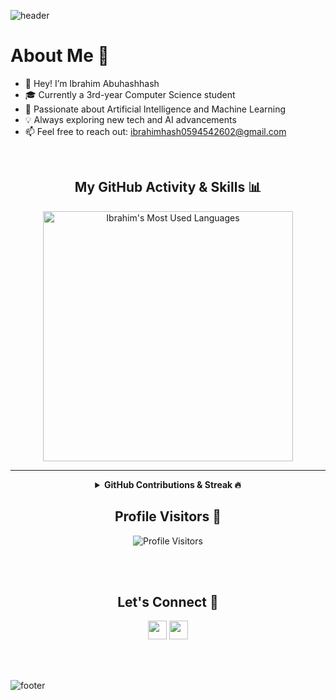 <!---
![header](https://capsule-render.vercel.app/api?type=wave&color=gradient&height=280&section=header&text=Hi%20there%20👋&fontSize=90)
--->

![header](https://capsule-render.vercel.app/api?type=waving&color=gradient&height=280&section=header&text=Hello%20there%20%F0%9F%91%8B&fontSize=90)

<h1>About Me 📌</h1>

- 👋 Hey! I’m Ibrahim Abuhashhash  
- 🎓 Currently a 3rd-year Computer Science student  
- 🤖 Passionate about Artificial Intelligence and Machine Learning  
- 💡 Always exploring new tech and AI advancements  
- 📫 Feel free to reach out: ibrahimhash0594542602@gmail.com  

<br />

<h2 align="center">My GitHub Activity & Skills 📊</h2>
<p align="center">
  <img src="https://github-readme-stats.vercel.app/api/top-langs?username=IbrahimHashhash&show_icons=true&count_private=true&locale=en&layout=compact&langs_count=10&hide_border=true&bg_color=151515&title_color=00BFFF&text_color=fff&icon_color=00BFFF" alt="Ibrahim's Most Used Languages" width="400" />
</p>

---

<details align="center">
<summary><b>GitHub Contributions & Streak 🔥</b></summary>
<p align="center">
  <img src="https://github-readme-stats.vercel.app/api?username=IbrahimHashhash&count_private=true&theme=radical&hide_border=true" alt="Ibrahim's Contribution Chart" width="400" />
  <img src="https://github-readme-streak-stats.herokuapp.com?user=IbrahimHashhash&theme=radical&hide_border=true" alt="Ibrahim's Streak Stats" width="400" />
</p>
<p align="center">
  <img src="https://github-profile-summary-cards.vercel.app/api/cards/profile-details?username=IbrahimHashhash&theme=monokai" alt="Profile Summary" width="750" />
</p>
</details>

<h2 align="center">Profile Visitors 👀</h2>
<div align="center">
  <img src="https://profile-counter.glitch.me/IbrahimHashhash/count.svg" alt="Profile Visitors" />
</div>

<br /><br />

<h2 align="center">Let's Connect 🤝</h2>
<p align="center">
  <a href="mailto:ibrahimhash0594542602@gmail.com"><img src="https://img.shields.io/badge/Gmail-D14836?style=for-the-badge&logo=gmail&logoColor=white" height="30" /></a>
  <a href="https://www.linkedin.com/in/ibrahimhashhash"><img src="https://img.shields.io/badge/LinkedIn-0077B5?style=for-the-badge&logo=linkedin&logoColor=white" height="30" /></a>
</p>

<br />
<br />

![footer](https://capsule-render.vercel.app/api?type=waving&color=gradient&height=150&section=footer)
